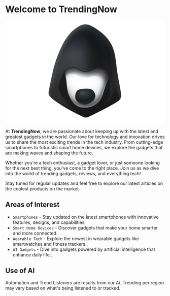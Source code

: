 # Welcome to TrendingNow

<p align="center">
  <img src="assets/trending-gadgets-image.jpg" alt="Trending Gadgets" />
</p>

At **TrendingNow**, we are passionate about keeping up with the latest and greatest gadgets in the world. Our love for technology and innovation drives us to share the most exciting trends in the tech industry. From cutting-edge smartphones to futuristic smart home devices, we explore the gadgets that are making waves and shaping the future.

Whether you're a tech enthusiast, a gadget lover, or just someone looking for the next best thing, you've come to the right place. Join us as we dive into the world of trending gadgets, reviews, and everything tech!

Stay tuned for regular updates and feel free to explore our latest articles on the coolest products on the market.

## Areas of Interest

- `Smartphones` - Stay updated on the latest smartphones with innovative features, designs, and capabilities.
- `Smart Home Devices` - Discover gadgets that make your home smarter and more connected..
- `Wearable Tech` - Explore the newest in wearable gadgets like smartwatches and fitness trackers..
- `AI Gadgets` - Dive into gadgets powered by artificial intelligence that enhance daily life..

## Use of AI

Automation and Trend Listeners are results from our Ai. Trending per region may vary based on what's being listened to or tracked.
